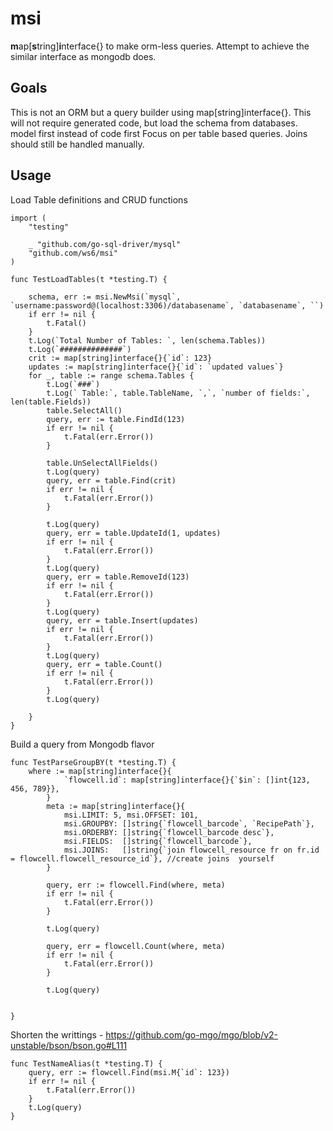 # msi 
 
**m**ap[**s**tring]**i**nterface{} to make orm-less queries.
Attempt to achieve the similar interface as mongodb does.

## Goals
  This is not an ORM but a query builder using map[string]interface{}. 
  This will not require generated code, but load the schema from databases. model first instead of code first
  Focus on per table based queries. Joins should still be handled manually.
## Usage
Load Table definitions and CRUD functions
```
import (
	"testing"

	_ "github.com/go-sql-driver/mysql"
	"github.com/ws6/msi"
)

func TestLoadTables(t *testing.T) {

	schema, err := msi.NewMsi(`mysql`, `username:password@(localhost:3306)/databasename`, `databasename`, ``)
	if err != nil {
		t.Fatal()
	}
	t.Log(`Total Number of Tables: `, len(schema.Tables))
	t.Log(`##############`)
	crit := map[string]interface{}{`id`: 123}
	updates := map[string]interface{}{`id`: `updated values`}
	for _, table := range schema.Tables {
		t.Log(`###`)
		t.Log(` Table:`, table.TableName, `,`, `number of fields:`, len(table.Fields))
		table.SelectAll()
		query, err := table.FindId(123)
		if err != nil {
			t.Fatal(err.Error())
		}

		table.UnSelectAllFields()
		t.Log(query)
		query, err = table.Find(crit)
		if err != nil {
			t.Fatal(err.Error())
		}

		t.Log(query)
		query, err = table.UpdateId(1, updates)
		if err != nil {
			t.Fatal(err.Error())
		}
		t.Log(query)
		query, err = table.RemoveId(123)
		if err != nil {
			t.Fatal(err.Error())
		}
		t.Log(query)
		query, err = table.Insert(updates)
		if err != nil {
			t.Fatal(err.Error())
		}
		t.Log(query)
		query, err = table.Count()
		if err != nil {
			t.Fatal(err.Error())
		}
		t.Log(query)

	}
}
```

Build a query from Mongodb flavor
```
func TestParseGroupBY(t *testing.T) {
	where := map[string]interface{}{
			`flowcell.id`: map[string]interface{}{`$in`: []int{123, 456, 789}},
		}
		meta := map[string]interface{}{
			msi.LIMIT: 5, msi.OFFSET: 101,
			msi.GROUPBY: []string{`flowcell_barcode`, `RecipePath`},
			msi.ORDERBY: []string{`flowcell_barcode desc`},
			msi.FIELDS:  []string{`flowcell_barcode`},
			msi.JOINS:   []string{`join flowcell_resource fr on fr.id = flowcell.flowcell_resource_id`}, //create joins  yourself
		}
	
		query, err := flowcell.Find(where, meta)
		if err != nil {
			t.Fatal(err.Error())
		}
	
		t.Log(query)
	
		query, err = flowcell.Count(where, meta)
		if err != nil {
			t.Fatal(err.Error())
		}
	
		t.Log(query)
	

}
```

Shorten the writtings  - https://github.com/go-mgo/mgo/blob/v2-unstable/bson/bson.go#L111
```
func TestNameAlias(t *testing.T) {
	query, err := flowcell.Find(msi.M{`id`: 123})
	if err != nil {
		t.Fatal(err.Error())
	}
	t.Log(query)
}
```
